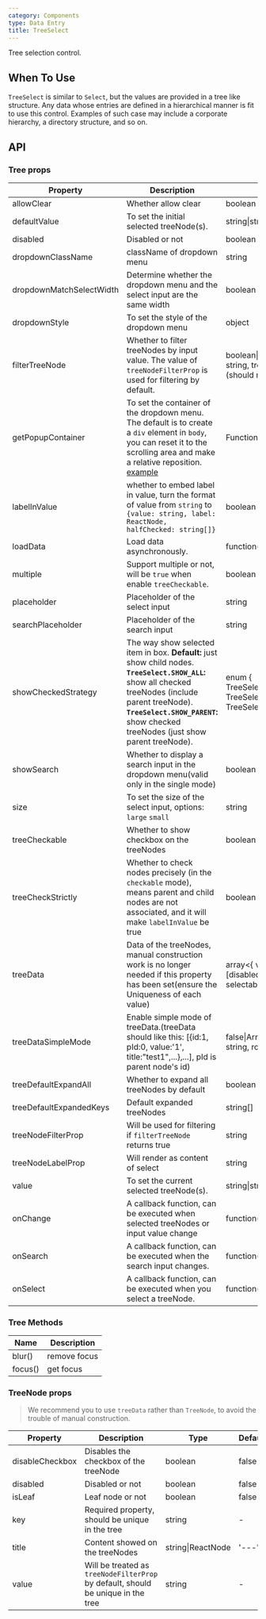 ```yaml
---
category: Components
type: Data Entry
title: TreeSelect
---
```


Tree selection control.

## When To Use

`TreeSelect` is similar to `Select`, but the values are provided in a tree like structure.
Any data whose entries are defined in a hierarchical manner is fit to use this control. Examples of such case may include a corporate hierarchy, a directory structure, and so on.

## API

### Tree props

| Property | Description | Type | Default |
| -------- | ----------- | ---- | ------- |
| allowClear | Whether allow clear | boolean | false |
| defaultValue | To set the initial selected treeNode(s). | string\|string\[] | - |
| disabled | Disabled or not | boolean | false |
| dropdownClassName | className of dropdown menu | string | - |
| dropdownMatchSelectWidth | Determine whether the dropdown menu and the select input are the same width | boolean | true |
| dropdownStyle | To set the style of the dropdown menu | object | - |
| filterTreeNode | Whether to filter treeNodes by input value. The value of `treeNodeFilterProp` is used for filtering by default. | boolean\|Function(inputValue: string, treeNode: TreeNode) (should return boolean) | Function |
| getPopupContainer | To set the container of the dropdown menu. The default is to create a `div` element in `body`, you can reset it to the scrolling area and make a relative reposition. [example](https://codepen.io/afc163/pen/zEjNOy?editors=0010) | Function(triggerNode) | () => document.body |
| labelInValue | whether to embed label in value, turn the format of value from `string` to `{value: string, label: ReactNode, halfChecked: string[]}` | boolean | false |
| loadData | Load data asynchronously. | function(node) | - |
| multiple | Support multiple or not, will be `true` when enable `treeCheckable`. | boolean | false |
| placeholder | Placeholder of the select input | string | - |
| searchPlaceholder | Placeholder of the search input | string | - |
| showCheckedStrategy | The way show selected item in box. **Default:** just show child nodes. **`TreeSelect.SHOW_ALL`:** show all checked treeNodes (include parent treeNode). **`TreeSelect.SHOW_PARENT`:** show checked treeNodes (just show parent treeNode). | enum { TreeSelect.SHOW_ALL, TreeSelect.SHOW_PARENT, TreeSelect.SHOW_CHILD } | TreeSelect.SHOW_CHILD |
| showSearch | Whether to display a search input in the dropdown menu(valid only in the single mode) | boolean | false |
| size | To set the size of the select input, options: `large` `small` | string | 'default' |
| treeCheckable | Whether to show checkbox on the treeNodes | boolean | false |
| treeCheckStrictly | Whether to check nodes precisely (in the `checkable` mode), means parent and child nodes are not associated, and it will make `labelInValue` be true | boolean | false |
| treeData | Data of the treeNodes, manual construction work is no longer needed if this property has been set(ensure the Uniqueness of each value) | array&lt;{ value, title, children, [disabled, disableCheckbox, selectable] }> | \[] |
| treeDataSimpleMode | Enable simple mode of treeData.(treeData should like this: [{id:1, pId:0, value:'1', title:"test1",...},...], pId is parent node's id) | false\|Array&lt;{ id: string, pId: string, rootPId: null }> | false |
| treeDefaultExpandAll | Whether to expand all treeNodes by default | boolean | false |
| treeDefaultExpandedKeys | Default expanded treeNodes | string\[] | - |
| treeNodeFilterProp | Will be used for filtering if `filterTreeNode` returns true | string | 'value' |
| treeNodeLabelProp | Will render as content of select | string | 'title' |
| value | To set the current selected treeNode(s). | string\|string\[] | - |
| onChange | A callback function, can be executed when selected treeNodes or input value change | function(value, label, extra) | - |
| onSearch | A callback function, can be executed when the search input changes. | function(value: string) | - |
| onSelect | A callback function, can be executed when you select a treeNode. | function(value, node, extra) | - |

### Tree Methods

| Name | Description |
| ---- | ----------- |
| blur() | remove focus |
| focus() | get focus |

### TreeNode props

> We recommend you to use `treeData` rather than `TreeNode`, to avoid the trouble of manual construction.

| Property | Description | Type | Default |
| -------- | ----------- | ---- | ------- |
| disableCheckbox | Disables the checkbox of the treeNode | boolean | false |
| disabled | Disabled or not | boolean | false |
| isLeaf | Leaf node or not | boolean | false |
| key | Required property, should be unique in the tree | string | - |
| title | Content showed on the treeNodes | string\|ReactNode | '---' |
| value | Will be treated as `treeNodeFilterProp` by default, should be unique in the tree | string | - |
